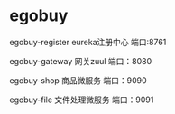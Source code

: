 # egobuy

egobuy-register eureka注册中心 端口:8761

egobuy-gateway 网关zuul 端口：8080

egobuy-shop 商品微服务 端口：9090

egobuy-file 文件处理微服务 端口：9091
